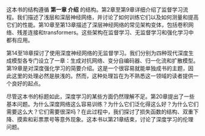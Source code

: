 这本书的结构遵循 **第一章 介绍** 的结构。第2章至第9章详细介绍了监督学习流程。我们描述了浅层和深层神经网络，并讨论了如何训练它们以及如何测量和提高它们的性能。第10章至第13章描述了深层神经网络的常见架构变体，包括卷积网络、残差连接和transformers。这些架构在监督学习、无监督学习和强化学习中都有应用。

第14至18章探讨了使用深度神经网络的无监督学习。我们分别为四种现代深度生成模型各专门设立了一章：生成对抗网络、变分自编码器、归一化流和扩散模型。第19章是对深度强化学习的简要介绍。这是一个很容易就能单独成书的主题，因此这里的处理必然是肤浅的。然而，这种处理旨在为不熟悉这一领域的读者提供一个良好的起点。

尽管这本书的标题如此，深度学习的某些方面仍然理解不足。第20章提出了一些基本问题。为什么深度网络这么容易训练？为什么它们泛化得这么好？为什么它们需要这么大？它们需要很深吗？在此过程中，我们探讨了损失函数的结构、双重下降、摸索和彩票票号等意外现象。这本书以第21章结束，讨论了深度学习的伦理问题。